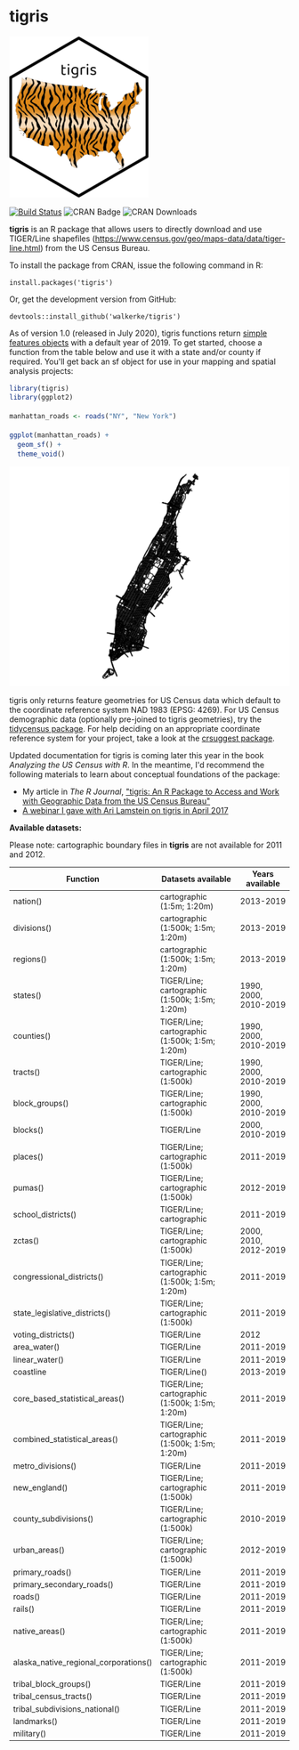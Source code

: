 # tigris

<img src=tools/readme/tigris_sticker.png width="250">

[![Build Status](https://travis-ci.org/walkerke/tigris.svg?branch=master)](https://travis-ci.org/walkerke/tigris) ![CRAN Badge](http://www.r-pkg.org/badges/version/tigris)  ![CRAN Downloads](http://cranlogs.r-pkg.org/badges/tigris)

__tigris__ is an R package that allows users to directly download and use TIGER/Line shapefiles (<https://www.census.gov/geo/maps-data/data/tiger-line.html>) from the US Census Bureau.  

To install the package from CRAN, issue the following command in R: 

```
install.packages('tigris')
```

Or, get the development version from GitHub: 

```
devtools::install_github('walkerke/tigris')
```

As of version 1.0 (released in July 2020), tigris functions return [simple features objects](https://r-spatial.github.io/sf/) with a default year of 2019. To get started, choose a function from the table below and use it with a state and/or county if required. You'll get back an sf object for use in your mapping and spatial analysis projects: 

```r
library(tigris)
library(ggplot2)

manhattan_roads <- roads("NY", "New York")

ggplot(manhattan_roads) + 
  geom_sf() + 
  theme_void()
```

<img src=tools/readme/ny_roads.png>

tigris only returns feature geometries for US Census data which default to the coordinate reference system NAD 1983 (EPSG: 4269). For US Census demographic data (optionally pre-joined to tigris geometries), try the [tidycensus package](https://walker-data.com/tidycensus/).  For help deciding on an appropriate coordinate reference system for your project, take a look at the [crsuggest package](https://github.com/walkerke/crsuggest).  

Updated documentation for tigris is coming later this year in the book _Analyzing the US Census with R_. In the meantime, I'd recommend the following materials to learn about conceptual foundations of the package:

* My article in _The R Journal_, ["tigris: An R Package to Access and Work with Geographic Data from the US Census Bureau"](https://journal.r-project.org/archive/2016/RJ-2016-043/index.html)
* [A webinar I gave with Ari Lamstein on tigris in April 2017](https://www.youtube.com/watch?v=lZuVxVONK9g&__s=hpmyiy9wyzwapfzug5q9)

__Available datasets:__

Please note: cartographic boundary files in __tigris__ are not available for 2011 and 2012.  

| Function | Datasets available | Years available |
|------------------------------------------|------------------------------------------------|------------------------------|
| nation() | cartographic (1:5m; 1:20m) | 2013-2019 |
| divisions() | cartographic (1:500k; 1:5m; 1:20m) | 2013-2019 |
| regions() | cartographic (1:500k; 1:5m; 1:20m) | 2013-2019 |
| states() | TIGER/Line; cartographic (1:500k; 1:5m; 1:20m) | 1990, 2000, 2010-2019 |
| counties() | TIGER/Line; cartographic (1:500k; 1:5m; 1:20m) | 1990, 2000, 2010-2019 |
| tracts() | TIGER/Line; cartographic (1:500k) | 1990, 2000, 2010-2019 |
| block_groups() | TIGER/Line; cartographic (1:500k) | 1990, 2000, 2010-2019 |
| blocks() | TIGER/Line | 2000, 2010-2019 |
| places() | TIGER/Line; cartographic (1:500k) | 2011-2019 |
| pumas() | TIGER/Line; cartographic (1:500k) | 2012-2019 |
| school_districts() | TIGER/Line; cartographic | 2011-2019 |
| zctas() | TIGER/Line; cartographic (1:500k) | 2000, 2010, 2012-2019 |
| congressional_districts() | TIGER/Line; cartographic (1:500k; 1:5m; 1:20m) | 2011-2019 |
| state_legislative_districts() | TIGER/Line; cartographic (1:500k) | 2011-2019 |
| voting_districts() | TIGER/Line | 2012 |
| area_water() | TIGER/Line | 2011-2019 |
| linear_water() | TIGER/Line | 2011-2019 |
| coastline | TIGER/Line() | 2013-2019 |
| core_based_statistical_areas() | TIGER/Line; cartographic (1:500k; 1:5m; 1:20m) | 2011-2019 |
| combined_statistical_areas() | TIGER/Line; cartographic (1:500k; 1:5m; 1:20m) | 2011-2019 |
| metro_divisions() | TIGER/Line | 2011-2019 |
| new_england() | TIGER/Line; cartographic (1:500k) | 2011-2019 |
| county_subdivisions() | TIGER/Line; cartographic (1:500k) | 2010-2019 |
| urban_areas() | TIGER/Line; cartographic (1:500k) | 2012-2019 |
| primary_roads() | TIGER/Line | 2011-2019 |
| primary_secondary_roads() | TIGER/Line | 2011-2019 |
| roads() | TIGER/Line | 2011-2019 |
| rails() | TIGER/Line | 2011-2019 |
| native_areas() | TIGER/Line; cartographic (1:500k) | 2011-2019 |
| alaska_native_regional_corporations() | TIGER/Line; cartographic (1:500k) | 2011-2019 |
| tribal_block_groups() | TIGER/Line | 2011-2019 |
| tribal_census_tracts() | TIGER/Line | 2011-2019 |
| tribal_subdivisions_national() | TIGER/Line | 2011-2019 |
| landmarks() | TIGER/Line | 2011-2019 |
| military() | TIGER/Line | 2011-2019 |




 
